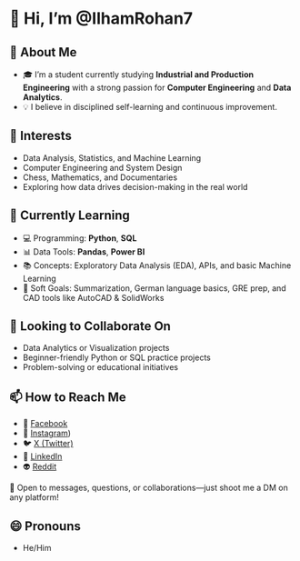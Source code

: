 # 👋 Hi, I’m @IlhamRohan7

## 🚀 About Me
- 🎓 I’m a student currently studying **Industrial and Production Engineering** with a strong passion for **Computer Engineering** and **Data Analytics**.
- 💡 I believe in disciplined self-learning and continuous improvement.

## 👀 Interests
- Data Analysis, Statistics, and Machine Learning
- Computer Engineering and System Design
- Chess, Mathematics, and Documentaries
- Exploring how data drives decision-making in the real world

## 🌱 Currently Learning
- 💻 Programming: **Python**, **SQL**
- 📊 Data Tools: **Pandas**, **Power BI**
- 📚 Concepts: Exploratory Data Analysis (EDA), APIs, and basic Machine Learning
- 🧠 Soft Goals: Summarization, German language basics, GRE prep, and CAD tools like AutoCAD & SolidWorks

## 💞️ Looking to Collaborate On
- Data Analytics or Visualization projects
- Beginner-friendly Python or SQL practice projects
- Problem-solving or educational initiatives

## 📫 How to Reach Me
- 🔵 [Facebook](https://www.facebook.com/ilham.rohan.9862)
- 📸 [Instagram](https://www.instagram.com/ilhamrohan7/?hl=en))
- 🐦 [X (Twitter)](https://x.com/ilham_rohan)
- 👔 [LinkedIn](https://www.linkedin.com/in/ilham-rohan-b14746267/)
- 👽 [Reddit](https://www.reddit.com/user/ilhamrohan/)

💬 Open to messages, questions, or collaborations—just shoot me a DM on any platform!

## 😄 Pronouns
- He/Him




<!---
IlhamRohan7/IlhamRohan7 is a ✨ special ✨ repository because its `README.md` (this file) appears on your GitHub profile.
You can click the Preview link to take a look at your changes.
--->
